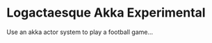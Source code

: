 Logactaesque Akka Experimental
==============================

Use an akka actor system to play a football game...
